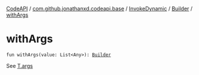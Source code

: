 [CodeAPI](../../../index.md) / [com.github.jonathanxd.codeapi.base](../../index.md) / [InvokeDynamic](../index.md) / [Builder](index.md) / [withArgs](.)

# withArgs

`fun withArgs(value: List<Any>): `[`Builder`](index.md)

See [T.args](#)

